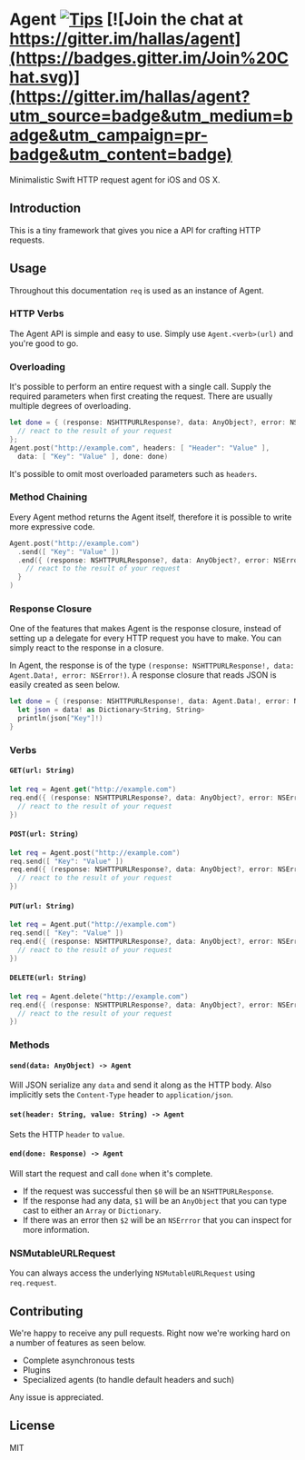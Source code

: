# Agent [![Tips](https://img.shields.io/gratipay/hallas.svg)](https://gratipay.com/hallas) [![Join the chat at https://gitter.im/hallas/agent](https://badges.gitter.im/Join%20Chat.svg)](https://gitter.im/hallas/agent?utm_source=badge&utm_medium=badge&utm_campaign=pr-badge&utm_content=badge)

Minimalistic Swift HTTP request agent for iOS and OS X.

## Introduction

This is a tiny framework that gives you nice a API for crafting HTTP requests.

## Usage

Throughout this documentation ```req``` is used as an instance of Agent.

### HTTP Verbs

The Agent API is simple and easy to use. Simply use ```Agent.<verb>(url)``` and
you're good to go.

### Overloading

It's possible to perform an entire request with a single call. Supply the
required parameters when first creating the request. There are usually multiple
degrees of overloading.

```swift
let done = { (response: NSHTTPURLResponse?, data: AnyObject?, error: NSError?) -> Void in
  // react to the result of your request
};
Agent.post("http://example.com", headers: [ "Header": "Value" ],
  data: [ "Key": "Value" ], done: done)
```

It's possible to omit most overloaded parameters such as ```headers```.

### Method Chaining

Every Agent method returns the Agent itself, therefore it is possible to write
more expressive code.

```swift
Agent.post("http://example.com")
  .send([ "Key": "Value" ])
  .end({ (response: NSHTTPURLResponse?, data: AnyObject?, error: NSError?) -> Void in
    // react to the result of your request
  }
)
```

### Response Closure

One of the features that makes Agent is the response closure, instead of
setting up a delegate for every HTTP request you have to make. You can simply
react to the response in a closure.

In Agent, the response is of the type ```(response: NSHTTPURLResponse!, data: Agent.Data!, error: NSError!)```.
A response closure that reads JSON is easily created as seen below.

```swift
let done = { (response: NSHTTPURLResponse!, data: Agent.Data!, error: NSError!) -> Void in
  let json = data! as Dictionary<String, String>
  println(json["Key"]!)
}
```

### Verbs

#### ```GET(url: String)```

```swift
let req = Agent.get("http://example.com")
req.end({ (response: NSHTTPURLResponse?, data: AnyObject?, error: NSError?) -> Void in
  // react to the result of your request
})
```

#### ```POST(url: String)```

```swift
let req = Agent.post("http://example.com")
req.send([ "Key": "Value" ])
req.end({ (response: NSHTTPURLResponse?, data: AnyObject?, error: NSError?) -> Void in
  // react to the result of your request
})
```

#### ```PUT(url: String)```

```swift
let req = Agent.put("http://example.com")
req.send([ "Key": "Value" ])
req.end({ (response: NSHTTPURLResponse?, data: AnyObject?, error: NSError?) -> Void in
  // react to the result of your request
})
```

#### ```DELETE(url: String)```

```swift
let req = Agent.delete("http://example.com")
req.end({ (response: NSHTTPURLResponse?, data: AnyObject?, error: NSError?) -> Void in
  // react to the result of your request
})
```

### Methods

#### ```send(data: AnyObject) -> Agent```

Will JSON serialize any ```data``` and send it along as the HTTP body. Also
implicitly sets the ```Content-Type``` header to ```application/json```.

#### ```set(header: String, value: String) -> Agent```

Sets the HTTP ```header``` to ```value```.

#### ```end(done: Response) -> Agent```

Will start the request and call ```done``` when it's complete.

- If the request was successful then ```$0``` will be an ```NSHTTPURLResponse```.
- If the response had any data, ```$1``` will be an ```AnyObject``` that you can
type cast to either an ```Array``` or ```Dictionary```.
- If there was an error then ```$2``` will be an ```NSErrror``` that you can inspect for
more information.

### NSMutableURLRequest

You can always access the underlying ```NSMutableURLRequest```
using ```req.request```.

## Contributing

We're happy to receive any pull requests. Right now we're working hard on a
number of features as seen below.

- Complete asynchronous tests
- Plugins
- Specialized agents (to handle default headers and such)

Any issue is appreciated.

## License

MIT
